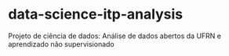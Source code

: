 # data-science-itp-analysis
Projeto de ciência de dados: Análise de dados abertos da UFRN e aprendizado não supervisionado

